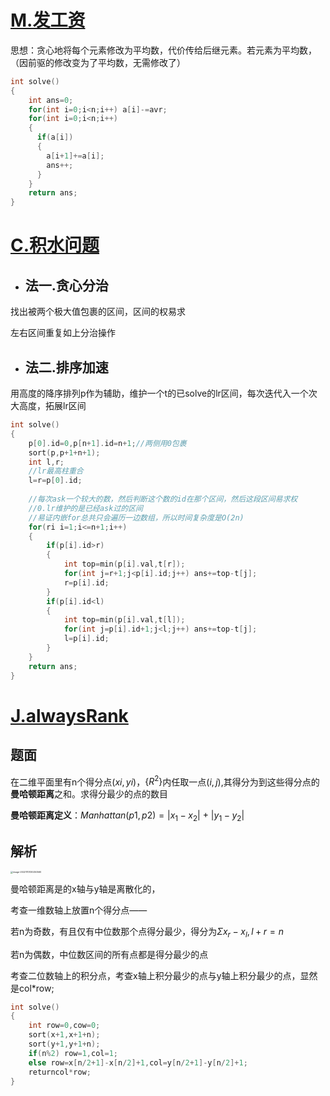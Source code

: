 # [M.发工资](https://oj.swjtu.edu.cn/contest/44/problem/M)

思想：贪心地将每个元素修改为平均数，代价传给后继元素。若元素为平均数，（因前驱的修改变为了平均数，无需修改了）

~~~C++
int solve()
{
    int ans=0;
	for(int i=0;i<n;i++) a[i]-=avr;
    for(int i=0;i<n;i++)
    {
      if(a[i]) 
      {
        a[i+1]+=a[i];
        ans++;
      }
    }
    return ans;
}
~~~



# [C.积水问题](https://oj.swjtu.edu.cn/problem/2022%E6%9C%88%E8%B5%9Bc)

* ## **法一.贪心分治**

找出被两个极大值包裹的区间，区间的权易求

左右区间重复如上分治操作

* ## **法二.排序加速**

用高度的降序排列p作为辅助，维护一个t的已solve的lr区间，每次迭代入一个次大高度，拓展lr区间

~~~C++
int solve()
{
    p[0].id=0,p[n+1].id=n+1;//两侧用0包裹 
    sort(p,p+1+n+1);
    int l,r;
    //lr最高柱重合 
    l=r=p[0].id;
    
    //每次ask一个较大的数，然后判断这个数的id在那个区间，然后这段区间易求权 
    //0.lr维护的是已经ask过的区间 
    //易证内嵌for总共只会遍历一边数组，所以时间复杂度是O(2n) 
    for(ri i=1;i<=n+1;i++)
    {
        if(p[i].id>r)
        {
        	int top=min(p[i].val,t[r]);
        	for(int j=r+1;j<p[i].id;j++) ans+=top-t[j];
        	r=p[i].id;
    	}
    	if(p[i].id<l)
        {
        	int top=min(p[i].val,t[l]);
        	for(int j=p[i].id+1;j<l;j++) ans+=top-t[j];
        	l=p[i].id;
    	}
    }
    return ans;
}
~~~

# [J.alwaysRank](https://oj.swjtu.edu.cn/contest/44/problem/J)

## 题面

在二维平面里有n个得分点$(xi,yi)$，$\{R^2\}$内任取一点$(i,j)$,其得分为到这些得分点的**曼哈顿距离**之和。求得分最少的点的数目

**曼哈顿距离定义**：$Manhattan(p1,p2)=|x_1-x_2|\ +\ |y_1-y_2|$

##  解析

<img src="C:\Users\yceachan\AppData\Roaming\Typora\typora-user-images\image-20221113130250560.png" alt="image-20221113130250560" style="zoom:25%;" />

曼哈顿距离是的x轴与y轴是离散化的，

考查一维数轴上放置n个得分点——

若n为奇数，有且仅有中位数那个点得分最少，得分为$Σx_r-x_l,l+r=n$

若n为偶数，中位数区间的所有点都是得分最少的点

考查二位数轴上的积分点，考查x轴上积分最少的点与y轴上积分最少的点，显然是col*row;

~~~C++
int solve()
{
    int row=0,cow=0;
	sort(x+1,x+1+n);
	sort(y+1,y+1+n);
	if(n%2) row=1,col=1;
	else row=x[n/2+1]-x[n/2]+1,col=y[n/2+1]-y[n/2]+1;
	returncol*row;
}
~~~

